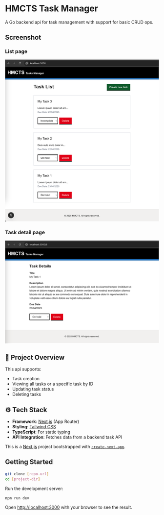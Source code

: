 # HMCTS Task Manager

A Go backend api for task management with support for basic CRUD ops.

## Screenshot
### List page
![App Screenshot](public/task-list.png)

### Task detail page
![App Screenshot](public/task-detail.png)


## 🧩 Project Overview

This api supports:

- Task creation
- Viewing all tasks or a specific task by ID
- Updating task status
- Deleting tasks

## ⚙️ Tech Stack
- **Framework**: [Next.js](https://nextjs.org/) (App Router)
- **Styling**: [Tailwind CSS](https://tailwindcss.com/)
- **TypeScript**: For static typing
- **API Integration**: Fetches data from a backend task API

This is a [Next.js](https://nextjs.org) project bootstrapped with [`create-next-app`](https://nextjs.org/docs/app/api-reference/cli/create-next-app).

## Getting Started

```bash
git clone [repo-url]
cd [project-dir]
```

Run the development server:

```bash
npm run dev
```

Open [http://localhost:3000](http://localhost:3000) with your browser to see the result.

